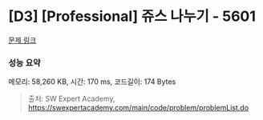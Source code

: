 # [D3] [Professional] 쥬스 나누기 - 5601 

[문제 링크](https://swexpertacademy.com/main/code/problem/problemDetail.do?contestProbId=AWXGAylqcdYDFAUo) 

### 성능 요약

메모리: 58,260 KB, 시간: 170 ms, 코드길이: 174 Bytes



> 출처: SW Expert Academy, https://swexpertacademy.com/main/code/problem/problemList.do